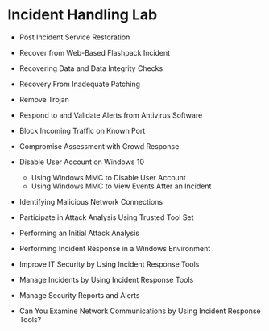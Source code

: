 # Incident Handling Lab

* Post Incident Service Restoration

* Recover from Web-Based Flashpack Incident

* Recovering Data and Data Integrity Checks

* Recovery From Inadequate Patching

* Remove Trojan

* Respond to and Validate Alerts from Antivirus Software

* Block Incoming Traffic on Known Port 

* Compromise Assessment with Crowd Response

* Disable User Account on Windows 10
  - Using Windows MMC to Disable User Account
  - Using Windows MMC to View Events After an Incident

* Identifying Malicious Network Connections

* Participate in Attack Analysis Using Trusted Tool Set

* Performing an Initial Attack Analysis

* Performing Incident Response in a Windows Environment

* Improve IT Security by Using Incident Response Tools

* Manage Incidents by Using Incident Response Tools

* Manage Security Reports and Alerts

* Can You Examine Network Communications by Using Incident Response Tools?
